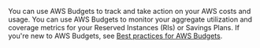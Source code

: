 You can use AWS Budgets to track and take action on your AWS costs and usage. You can use AWS Budgets to monitor your aggregate utilization and coverage metrics for your Reserved Instances (RIs) or Savings Plans. If you're new to AWS Budgets, see [Best practices for AWS Budgets](https://docs.aws.amazon.com/cost-management/latest/userguide/budgets-best-practices.html).